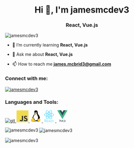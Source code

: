 <h1 align="center">Hi 👋, I'm jamesmcdev3</h1>
<h3 align="center">React, Vue.js</h3>

<p align="left"> <img src="https://komarev.com/ghpvc/?username=jamesmcdev3&label=Profile%20views&color=0e75b6&style=flat" alt="jamesmcdev3" /> </p>

- 🌱 I’m currently learning **React, Vue.js**

- 💬 Ask me about **React, Vue.js**

- 📫 How to reach me **james.mcbrid3@gmail.com**

<h3 align="left">Connect with me:</h3>
<p align="left">
<a href="https://dev.to/jamesmcdev3" target="blank"><img align="center" src="https://raw.githubusercontent.com/rahuldkjain/github-profile-readme-generator/master/src/images/icons/Social/devto.svg" alt="jamesmcdev3" height="30" width="40" /></a>
</p>

<h3 align="left">Languages and Tools:</h3>
<p align="left"> <a href="https://git-scm.com/" target="_blank" rel="noreferrer"> <img src="https://www.vectorlogo.zone/logos/git-scm/git-scm-icon.svg" alt="git" width="40" height="40"/> </a> <a href="https://developer.mozilla.org/en-US/docs/Web/JavaScript" target="_blank" rel="noreferrer"> <img src="https://raw.githubusercontent.com/devicons/devicon/master/icons/javascript/javascript-original.svg" alt="javascript" width="40" height="40"/> </a> <a href="https://www.linux.org/" target="_blank" rel="noreferrer"> <img src="https://raw.githubusercontent.com/devicons/devicon/master/icons/linux/linux-original.svg" alt="linux" width="40" height="40"/> </a> <a href="https://reactjs.org/" target="_blank" rel="noreferrer"> <img src="https://raw.githubusercontent.com/devicons/devicon/master/icons/react/react-original-wordmark.svg" alt="react" width="40" height="40"/> </a> <a href="https://vuejs.org/" target="_blank" rel="noreferrer"> <img src="https://raw.githubusercontent.com/devicons/devicon/master/icons/vuejs/vuejs-original-wordmark.svg" alt="vuejs" width="40" height="40"/> </a> </p>

<p><img align="left" src="https://github-readme-stats.vercel.app/api/top-langs?username=jamesmcdev3&show_icons=true&locale=en&layout=compact" alt="jamesmcdev3" /></p>

<p>&nbsp;<img align="center" src="https://github-readme-stats.vercel.app/api?username=jamesmcdev3&show_icons=true&locale=en" alt="jamesmcdev3" /></p>

<p><img align="center" src="https://github-readme-streak-stats.herokuapp.com/?user=jamesmcdev3&" alt="jamesmcdev3" /></p>
